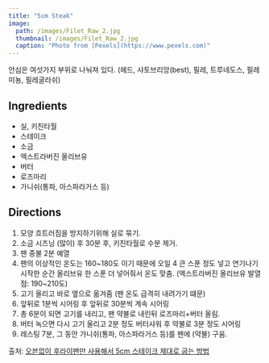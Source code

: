 ```yaml
---
title: "5cm Steak"
image: 
  path: /images/Filet_Raw_2.jpg
  thumbnail: /images/Filet_Raw_2.jpg
  caption: "Photo from [Pexels](https://www.pexels.com)"
---
```


안심은 여섯가지 부위로 나눠져 있다. (헤드, 샤토브리앙(best), 필레, 트루네도스, 필레미뇽, 필레굴라쉬)

## Ingredients

* 실, 키친타월
* 스테이크
* 소금
* 엑스트라버진 올리브유
* 버터
* 로즈마리
* 가니쉬(통파, 아스파라거스 등)

## Directions

1. 모양 흐트러짐을 방지하기위해 실로 묶기.
2. 소금 시즈닝 (많이) 후 30분 후, 키친타월로 수분 제거.
3. 팬 중불 2분 예열
4. 팬의 이상적인 온도는 160~180도 이기 때문에 오일 4 큰 스푼 정도 넣고 연기나기 시작한 순간 올리브유 한 스푼 더 넣어줘서 온도 맞춤. (엑스트라버진 올리브유 발열점: 190~210도)
5. 고기 올리고 바로 옆으로 옮겨줌 (팬 온도 급격히 내려가기 떄문)
6. 앞뒤로 1분씩 시어링 후 앞뒤로 30분씩 계속 시어링
7. 총 6분이 되면 고기를 내리고, 팬 약불로 내린뒤 로즈마리+버터 올림.
8. 버터 녹으면 다시 고기 올리고 2분 정도 버터샤워 후 약불로 3분 정도 시어링
9. 레스팅 7분, 그 동안 가니쉬(통파, 아스파라거스 등)를 팬에 (약불) 구움.


출처: [오븐없이 후라이팬만 사용해서 5cm 스테이크 제대로 굽는 방법](https://www.youtube.com/watch?v=7oZHj57xscg)  

